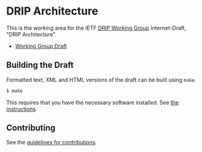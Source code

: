 # DRIP Architecture

This is the working area for the IETF [DRIP Working Group](https://datatracker.ietf.org/wg/drip/documents/) Internet-Draft, "DRIP Architecture".

* [Working Group Draft](https://tools.ietf.org/html/draft-ietf-drip-arch/)

## Building the Draft

Formatted text, XML and HTML versions of the draft can be built using `make`.

```sh
$ make
```

This requires that you have the necessary software installed.  See
[the instructions](https://github.com/martinthomson/i-d-template/blob/master/doc/SETUP.md).

## Contributing

See the
[guidelines for contributions](https://github.com/ietf-wg-drip/draft-ietf-drip-arch/blob/master/CONTRIBUTING.md).
